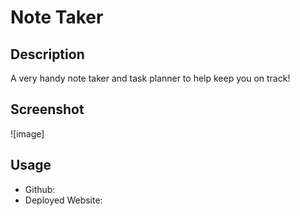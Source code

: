 # Note Taker
## Description
A very handy note taker and task planner to help keep you on track!

## Screenshot

![image]

## Usage

* Github: 
* Deployed Website:

